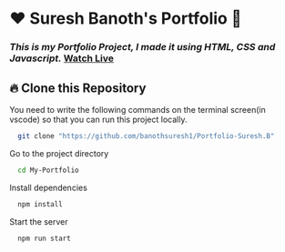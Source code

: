 # ❤️ Suresh Banoth's Portfolio 🙏
### _This is my Portfolio Project, I made it using HTML, CSS and Javascript._ [Watch Live](https://vercel.com/banoth-sureshs-projects/suresh-banoth-portfolio)

## 🔥 Clone this Repository
You need to write the following commands on the terminal screen(in vscode) so that you can run this project locally.

```bash
  git clone "https://github.com/banothsuresh1/Portfolio-Suresh.B"
```
Go to the project directory

```bash
  cd My-Portfolio
```
Install dependencies
```bash
  npm install
```
Start the server
```bash
  npm run start
```





